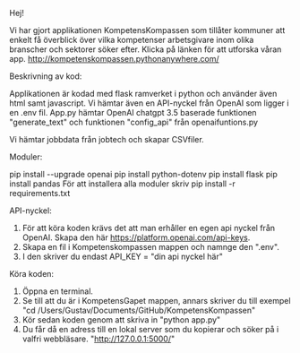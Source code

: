 
Hej!

Vi har gjort applikationen KompetensKompassen som tillåter kommuner att  enkelt få överblick över vilka kompetenser arbetsgivare inom olika branscher och sektorer söker efter.
Klicka på länken för att utforska våran app. http://kompetenskompassen.pythonanywhere.com/


Beskrivning av kod:

Applikationen är kodad med flask ramverket i python och använder även html samt javascript. Vi hämtar även en API-nyckel från OpenAI som ligger i en .env fil.
App.py hämtar OpenAI chatgpt 3.5 baserade funktionen "generate_text" och funktionen "config_api" från openaifuntions.py

Vi hämtar jobbdata från jobtech och skapar CSVfiler.


Moduler: 

pip install --upgrade openai
pip install python-dotenv
pip install flask
pip install pandas
För att installera alla moduler skriv pip install -r requirements.txt


API-nyckel:

1. För att köra koden krävs det att man erhåller en egen api nyckel från OpenAI. Skapa den här https://platform.openai.com/api-keys.
2. Skapa en fil i Kompetenskompassen mappen och namnge den ".env".
3. I den skriver du endast API_KEY = "din api nyckel här" 

Köra koden:

1. Öppna en terminal.
2. Se till att du är i KompetensGapet mappen, annars skriver du till exempel "cd /Users/Gustav/Documents/GitHub/KompetensKompassen"
3. Kör sedan koden genom att skriva in "python app.py"
4. Du får då en adress till en lokal server som du kopierar och söker på i valfri webbläsare. "http://127.0.0.1:5000/"



